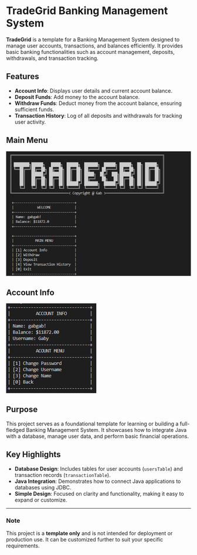 # TradeGrid Banking Management System

**TradeGrid** is a template for a Banking Management System designed to manage user accounts, transactions, and balances efficiently. It provides basic banking functionalities such as account management, deposits, withdrawals, and transaction tracking.

## Features

- **Account Info**: Displays user details and current account balance.
- **Deposit Funds**: Add money to the account balance.
- **Withdraw Funds**: Deduct money from the account balance, ensuring sufficient funds.
- **Transaction History**: Log of all deposits and withdrawals for tracking user activity.

## Main Menu

![Main Menu](screenshots/main-menu.png)

## Account Info

![Account Info](screenshots/account-info.png)

## Purpose

This project serves as a foundational template for learning or building a full-fledged Banking Management System. It showcases how to integrate Java with a database, manage user data, and perform basic financial operations.

## Key Highlights

- **Database Design**: Includes tables for user accounts (`usersTable`) and transaction records (`transactionTable`).
- **Java Integration**: Demonstrates how to connect Java applications to databases using JDBC.
- **Simple Design**: Focused on clarity and functionality, making it easy to expand or customize.

---

### Note
This project is a **template only** and is not intended for deployment or production use. It can be customized further to suit your specific requirements.
